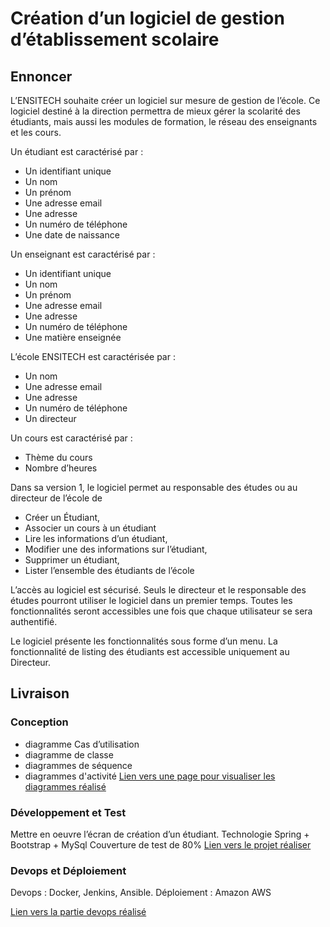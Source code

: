 # Création d’un logiciel de gestion d’établissement scolaire

## Ennoncer

L’ENSITECH souhaite créer un logiciel sur mesure de gestion de l’école. Ce logiciel destiné à la direction permettra de mieux gérer la scolarité des étudiants, mais aussi les modules de formation, le réseau des enseignants et les cours.<br/>

Un étudiant est caractérisé par :
- Un identifiant unique
- Un nom
- Un prénom
- Une adresse email
- Une adresse
- Un numéro de téléphone
- Une date de naissance

Un enseignant est caractérisé par :
- Un identifiant unique
- Un nom
- Un prénom
- Une adresse email
- Une adresse
- Un numéro de téléphone
- Une matière enseignée

L’école ENSITECH est caractérisée par :
- Un nom
- Une adresse email
- Une adresse
- Un numéro de téléphone
- Un directeur

Un cours est caractérisé par :
- Thème du cours
- Nombre d’heures

Dans sa version 1, le logiciel permet au responsable des études ou au directeur de
l’école de
- Créer un Étudiant,
- Associer un cours à un étudiant
- Lire les informations d’un étudiant,
- Modifier une des informations sur l’étudiant,
- Supprimer un étudiant,
- Lister l’ensemble des étudiants de l’école

L’accès au logiciel est sécurisé. Seuls le directeur et le responsable des études
pourront utiliser le logiciel dans un premier temps. Toutes les fonctionnalités seront
accessibles une fois que chaque utilisateur se sera authentifié.<br/>

Le logiciel présente les fonctionnalités sous forme d’un menu. La fonctionnalité de listing des étudiants est accessible uniquement au Directeur.<br/>

## Livraison

### Conception
- diagramme Cas d’utilisation
- diagramme de classe
- diagrammes de séquence
- diagrammes d'activité
[Lien vers une page pour visualiser les diagrammes réalisé](./diagrammes/README.md)

### Développement et Test
Mettre en oeuvre l’écran de création d’un étudiant. Technologie Spring + Bootstrap + MySql
Couverture de test de 80%
[Lien vers le projet réaliser ](./GestionEtablissement/README.md)

### Devops et Déploiement
Devops : Docker, Jenkins, Ansible.
Déploiement : Amazon AWS

[Lien vers la partie devops réalisé](./devops/README.md)